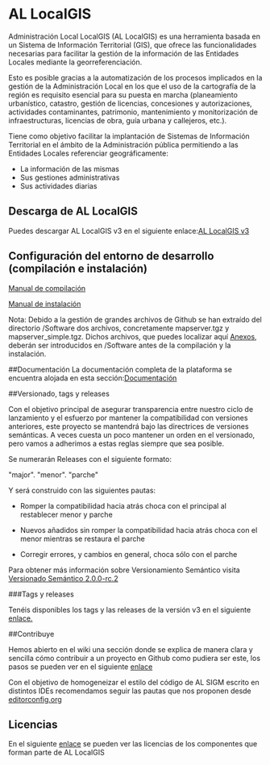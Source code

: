 # AL LocalGIS
Administración Local LocalGIS (AL LocalGIS) es una herramienta basada en un Sistema de Información Territorial (GIS), que ofrece las funcionalidades necesarias para facilitar la gestión de la información de las Entidades Locales mediante la georreferenciación. 

Esto es posible gracias a la automatización de los procesos implicados en la gestión de la Administración Local en los que el uso de la cartografía de la región es requisito esencial para su puesta en marcha (planeamiento urbanístico, catastro, gestión de licencias, concesiones y autorizaciones, actividades contaminantes, patrimonio, mantenimiento y monitorización de infraestructuras, licencias de obra, guía urbana y callejeros, etc.).

Tiene como objetivo facilitar la implantación de Sistemas de Información Territorial en el ámbito de la Administración pública permitiendo a las Entidades Locales referenciar geográficamente:

* La información de las mismas
* Sus gestiones administrativas
* Sus actividades diarias

## Descarga de AL LocalGIS

Puedes descargar AL LocalGIS v3 en el siguiente enlace:<a href="https://github.com/Cenatic/allocalgis/releases/tag/v3.0" target="_new">AL LocalGIS v3</a>

## Configuración del entorno de desarrollo (compilación e instalación)

<a href="https://github.com/Cenatic/allocalgis/releases/download/Configuraci%C3%B3n/SETSI_LOCALGIS3_Manual.de.Compilacion.v3.0.pdf" target="_new">Manual de compilación</a>

<a href="https://github.com/Cenatic/allocalgis/releases/download/Configuraci%C3%B3n/SETSI_LOCALGIS3_Manual.de.Instalacion.pdf" target="_new">Manual de instalación</a>

Nota: Debido a la gestión de grandes archivos de Github se han extraído del directorio /Software dos archivos, concretamente mapserver.tgz y mapserver_simple.tgz. Dichos archivos, que puedes localizar aquí <a href="https://github.com/Cenatic/allocalgis/releases/tag/Anexo" target="_new">Anexos</a>, deberán ser introducidos en /Software antes de la compilación y la instalación.

##Documentación
La documentación completa de la plataforma se encuentra alojada en esta sección:<a href="https://github.com/Cenatic/allocalgis/releases/tag/Documentaci%C3%B3n" target="_new">Documentación</a>

##Versionado, tags y releases

Con el objetivo principal de asegurar transparencia entre nuestro ciclo de lanzamiento y el esfuerzo por mantener la compatibilidad con versiones anteriores, este proyecto se mantendrá bajo las directrices de versiones semánticas. A veces cuesta un poco mantener un orden en el versionado, pero vamos a adherimos a estas reglas siempre que sea posible.

Se numerarán Releases con el siguiente formato:

"major". "menor". "parche"

Y será construido con las siguientes pautas:

* Romper la compatibilidad hacia atrás choca con el principal al restablecer menor y parche

* Nuevos añadidos sin romper la compatibilidad hacia atrás choca con el menor mientras se restaura el parche

* Corregir errores, y cambios en general, choca sólo con el parche

Para obtener más información sobre Versionamiento Semántico visita <a href="http://semver.org/lang/es/" target="_new">Versionado Semántico 2.0.0-rc.2</a>

###Tags y releases

Tenéis disponibles los tags y las releases de la versión v3 en el siguiente <a href="https://github.com/Cenatic/allocalgis/releases" target="_new">enlace.</a>

##Contribuye

Hemos abierto en el wiki una sección donde se explica de manera clara y sencilla cómo contribuir a un proyecto en Github como pudiera ser este, los pasos se pueden ver en el siguiente <a href="https://github.com/Cenatic/alsigm/wiki/Contribuye" target="_new">enlace</a>

Con el objetivo de homogeneizar el estilo del código de AL SIGM escrito en distintos IDEs recomendamos seguir las pautas que nos proponen desde <a href="editorconfig.org" target="_new">editorconfig.org</a>

## Licencias

En el siguiente <a href="https://github.com/Cenatic/allocalgis/tree/master/licencias" target="_new">enlace</a> se pueden ver las licencias de los componentes que forman parte de AL LocalGIS


